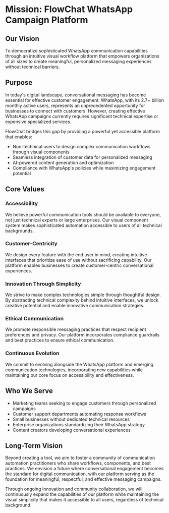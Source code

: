 # Mission: FlowChat WhatsApp Campaign Platform

## Our Vision
To democratize sophisticated WhatsApp communication capabilities through an intuitive visual workflow platform that empowers organizations of all sizes to create meaningful, personalized messaging experiences without technical barriers.

## Purpose
In today's digital landscape, conversational messaging has become essential for effective customer engagement. WhatsApp, with its 2.7+ billion monthly active users, represents an unprecedented opportunity for businesses to connect with customers. However, creating effective WhatsApp campaigns currently requires significant technical expertise or expensive specialized services.

FlowChat bridges this gap by providing a powerful yet accessible platform that enables:
- Non-technical users to design complex communication workflows through visual components
- Seamless integration of customer data for personalized messaging
- AI-powered content generation and optimization
- Compliance with WhatsApp's policies while maximizing engagement potential

## Core Values

### Accessibility
We believe powerful communication tools should be available to everyone, not just technical experts or large enterprises. Our visual component system makes sophisticated automation accessible to users of all technical backgrounds.

### Customer-Centricity
We design every feature with the end user in mind, creating intuitive interfaces that prioritize ease of use without sacrificing capability. Our platform enables businesses to create customer-centric conversational experiences.

### Innovation Through Simplicity
We strive to make complex technologies simple through thoughtful design. By abstracting technical complexity behind intuitive interfaces, we unlock creative potential and enable innovative communication strategies.

### Ethical Communication
We promote responsible messaging practices that respect recipient preferences and privacy. Our platform incorporates compliance guardrails and best practices to ensure ethical communication.

### Continuous Evolution
We commit to evolving alongside the WhatsApp platform and emerging communication technologies, incorporating new capabilities while maintaining our core focus on accessibility and effectiveness.

## Who We Serve
- Marketing teams seeking to engage customers through personalized campaigns
- Customer support departments automating response workflows
- Small businesses without dedicated technical resources
- Enterprise organizations standardizing their WhatsApp strategy
- Content creators developing conversational experiences

## Long-Term Vision
Beyond creating a tool, we aim to foster a community of communication automation practitioners who share workflows, components, and best practices. We envision a future where conversational engagement becomes the standard for digital communication, with our platform serving as the foundation for meaningful, respectful, and effective messaging campaigns.

Through ongoing innovation and community collaboration, we will continuously expand the capabilities of our platform while maintaining the visual simplicity that makes it accessible to all users, regardless of technical background.